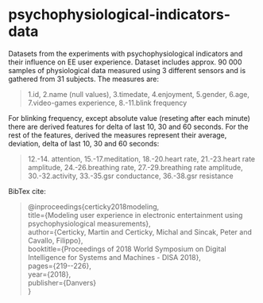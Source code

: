 # psychophysiological-indicators-data
Datasets from the experiments with psychophysiological indicators and their influence on EE user experience.
Dataset includes approx. 90 000 samples of physiological data measured using 3 different sensors and is gathered from 31 subjects. The measures are:

>1.id, 2.name (null values), 3.timedate, 4.enjoyment, 5.gender, 6.age, 7.video-games experience,  8.-11.blink frequency

For blinking frequency, except absolute value (reseting after each minute) there are derived features for delta of last 10, 30 and 60 seconds.
For the rest of the features, derived the measures represent their average, deviation, delta of last 10, 30 and 60 seconds:

>12.-14. attention, 15.-17.meditation, 18.-20.heart rate, 21.-23.heart rate amplitude, 24.-26.breathing rate, 27.-29.breathing rate amplitude, 30.-32.activity, 33.-35.gsr conductance, 36.-38.gsr resistance

BibTex cite:  
>@inproceedings{certicky2018modeling,  
  title={Modeling user experience in electronic entertainment using psychophysiological measurements},  
  author={Certicky, Martin and Certicky, Michal and Sincak, Peter and Cavallo, Filippo},  
  booktitle={Proceedings of 2018 World Symposium on Digital Intelligence for Systems and Machines - DISA 2018},  
  pages={219--226},  
  year={2018},  
  publisher={Danvers}  
}
